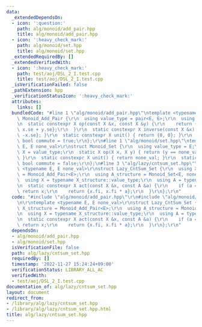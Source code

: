 ```yaml
---
data:
  _extendedDependsOn:
  - icon: ':question:'
    path: alg/monoid/add_pair.hpp
    title: alg/monoid/add_pair.hpp
  - icon: ':heavy_check_mark:'
    path: alg/monoid/set.hpp
    title: alg/monoid/set.hpp
  _extendedRequiredBy: []
  _extendedVerifiedWith:
  - icon: ':heavy_check_mark:'
    path: test/aoj/DSL_2_I.test.cpp
    title: test/aoj/DSL_2_I.test.cpp
  _isVerificationFailed: false
  _pathExtension: hpp
  _verificationStatusIcon: ':heavy_check_mark:'
  attributes:
    links: []
  bundledCode: "#line 1 \"alg/monoid/add_pair.hpp\"\ntemplate <typename E>\r\nstruct\
    \ Monoid_Add_Pair {\r\n  using value_type = pair<E, E>;\r\n  using X = value_type;\r\
    \n  static constexpr X op(const X &x, const X &y) {\r\n    return {x.fi + y.fi,\
    \ x.se + y.se};\r\n  }\r\n  static constexpr X inverse(const X &x) { return {-x.fi,\
    \ -x.se}; }\r\n  static constexpr X unit() { return {0, 0}; }\r\n  static constexpr\
    \ bool commute = true;\r\n};\r\n#line 1 \"alg/monoid/set.hpp\"\ntemplate <typename\
    \ E, E none_val>\r\nstruct Monoid_Set {\r\n  using value_type = E;\r\n  using\
    \ X = value_type;\r\n  static X op(X x, X y) { return (y == none_val ? x : y);\
    \ }\r\n  static constexpr X unit() { return none_val; }\r\n  static constexpr\
    \ bool commute = false;\r\n};\n#line 3 \"alg/lazy/cntsum_set.hpp\"\n\r\ntemplate\
    \ <typename E, E none_val>\r\nstruct Lazy_CntSum_Set {\r\n  using X_structure\
    \ = Monoid_Add_Pair<E>;\r\n  using A_structure = Monoid_Set<E, none_val>;\r\n\
    \  using X = typename X_structure::value_type;\r\n  using A = typename A_structure::value_type;\r\
    \n  static constexpr X act(const X &x, const A &a) {\r\n    if (a == A_structure::unit())\
    \ return x;\r\n    return {x.fi, x.fi * a};\r\n  }\r\n};\r\n"
  code: "#include \"alg/monoid/add_pair.hpp\"\r\n#include \"alg/monoid/set.hpp\"\r\
    \n\r\ntemplate <typename E, E none_val>\r\nstruct Lazy_CntSum_Set {\r\n  using\
    \ X_structure = Monoid_Add_Pair<E>;\r\n  using A_structure = Monoid_Set<E, none_val>;\r\
    \n  using X = typename X_structure::value_type;\r\n  using A = typename A_structure::value_type;\r\
    \n  static constexpr X act(const X &x, const A &a) {\r\n    if (a == A_structure::unit())\
    \ return x;\r\n    return {x.fi, x.fi * a};\r\n  }\r\n};\r\n"
  dependsOn:
  - alg/monoid/add_pair.hpp
  - alg/monoid/set.hpp
  isVerificationFile: false
  path: alg/lazy/cntsum_set.hpp
  requiredBy: []
  timestamp: '2022-11-27 15:24:24+09:00'
  verificationStatus: LIBRARY_ALL_AC
  verifiedWith:
  - test/aoj/DSL_2_I.test.cpp
documentation_of: alg/lazy/cntsum_set.hpp
layout: document
redirect_from:
- /library/alg/lazy/cntsum_set.hpp
- /library/alg/lazy/cntsum_set.hpp.html
title: alg/lazy/cntsum_set.hpp
---
```

